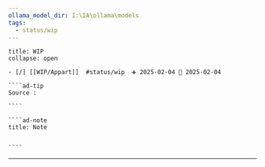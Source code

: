 ```yaml
---
ollama_model_dir: I:\IA\ollama\models
tags:
  - status/wip
---
```


 
``````ad-example
title: WIP 
collapse: open

- [/] [[WIP/Appart]]  #status/wip  ➕ 2025-02-04 🛫 2025-02-04

````ad-tip
Source : 

````

````ad-note
title: Note
 

````

``````

---

